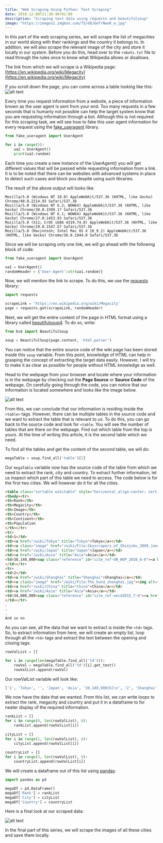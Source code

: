 ```yaml
---
title: "Web Scraping Using Python: Text Scraping"
date: 2018-12-08T21:38:40+01:00
description: "Scraping text data using requests and beautifulsoup"
image: "https://images2.imgbox.com/75/d8/befrNwoK_o.jpg"
---
```


In this part of the web scraping series, we will scrape the list of megacities in our world along with their rankings and the country it belongs to. In addition, we will also scrape the relevant image of the city and store it locally in our system. Before you do this, head over to the `robots.txt` file to read through the rules once to know what Wikipedia allows or disallows.

The link from which we will scrape is a Wikipedia page: [https://en.wikipedia.org/wiki/Megacity](https://en.wikipedia.org/wiki/Megacity)

If you scroll down the page, you can come across a table looking like this:
![alt text](https://images2.imgbox.com/56/fb/1Tx9VmCM_o.png "Megacities")

Every time you request information from a website, a piece of information known as the user agent is sent from your end. Too many requests in a few seconds that is humanly not possible can help the target system know that you are requesting information through a bot. Although this is not required for this scraping task, we will see how to fake this user agent information for every request using the [fake_useragent](https://pypi.org/project/fake-useragent/) library.

```Python
from fake_useragent import UserAgent

for i in range(5):
    ua2 = UserAgent()
    print(ua2.random)
```

Each time you create a new instance of the UserAgent() you will get different values that will be passed while requesting information from a link. It is to be noted that there can be websites with advanced systems in place to detect such cases and block you despite using such libraries.

The result of the above output will looks like:

```
Mozilla/5.0 (Windows NT 10.0) AppleWebKit/537.36 (KHTML, like Gecko) Chrome/40.0.2214.93 Safari/537.36
Mozilla/5.0 (Windows NT 6.2; WOW64) AppleWebKit/537.36 (KHTML, like Gecko) Chrome/30.0.1599.17 Safari/537.36
Mozilla/5.0 (Windows NT 6.1; WOW64) AppleWebKit/537.36 (KHTML, like Gecko) Chrome/27.0.1453.93 Safari/537.36
Mozilla/5.0 (X11; CrOS i686 4319.74.0) AppleWebKit/537.36 (KHTML, like Gecko) Chrome/29.0.1547.57 Safari/537.36
Mozilla/5.0 (Macintosh; Intel Mac OS X 10_9_2) AppleWebKit/537.36 (KHTML, like Gecko) Chrome/36.0.1944.0 Safari/537.36
```

Since we will be scraping only one link, we will go ahead with the following block of code:

```Python
from fake_useragent import UserAgent

ua1 = UserAgent()
randomHeader = {'User-Agent':str(ua1.random)}
```

Now, we will mention the link to scrape. To do this, we use the [requests](http://docs.python-requests.org/en/master/) library:

```Python
import requests

scrapeLink = 'https://en.wikipedia.org/wiki/Megacity'
page = requests.get(scrapeLink, randomHeader)
```

Next, we will get the entire content of the page in HTML format using a library called [beautifulsoup4](https://pypi.org/project/beautifulsoup4/). To do so, write:

```Python
from bs4 import BeautifulSoup

soup = BeautifulSoup(page.content, 'html.parser')
```

You can notice that the entire source code of the wiki page has been stored inside this `soup` variable. From this point, knowledge of HTML can help in grasping the concept of extracting the target data easily. However, I will try to make it as clear as possible for people without HTML knowledge as well.

Head to the webpage from your browser and locate where your information is in the webpage by checking out the __Page Source__ or __Source Code__ of the webpage. On carefully going through the code, you can notice that our information is located somewhere and looks like the image below.

![alt text](https://images2.imgbox.com/bf/4c/4rv3GRRs_o.png "Source Code")

From this, we can conclude that our information is residing inside the `<table>` tags. However, there can be multiple tables in the source code and we want to extract the table that is relevant to us. To do this, you can go back to the source code and look for `<table`. You will see the number of tables that are there on the webpage. Find out which table from the top is yours. At the time of writing this article, it is the second table which we need.

To find all the tables and get the content of the second table, we will do:

```Python
megaTable = soup.find_all('table')[1]
```

Our `megaTable` variable now has the source code of the table from which we need to extract the rank, city and country. To extract further information, let us inspect which part of this table we need to access. The code below is for the first two cities. We will however do it for all the cities.

```HTML
<table class="sortable wikitable" style="horizontal_align:center; vertical_align:center; text=align:left; background:#FFFFF;">
<tbody><tr>
<th>Rank</th>
<th>Megacity</th>
<th>Image</th>
<th>Country</th>
<th>Continent</th>
<th>Population
</th></tr>
<tr>
<td>1</td>
<td><a href="/wiki/Tokyo" title="Tokyo">Tokyo</a></td>
<td><a class="image" href="/wiki/File:Skyscrapers_of_Shinjuku_2009_January.jpg"><img alt="Skyscrapers of Shinjuku 2009 January.jpg" data-file-height="1364" data-file-width="2560" height="64" src="//upload.wikimedia.org/wikipedia/commons/thumb/b/b2/Skyscrapers_of_Shinjuku_2009_January.jpg/120px-Skyscrapers_of_Shinjuku_2009_January.jpg" srcset="//upload.wikimedia.org/wikipedia/commons/thumb/b/b2/Skyscrapers_of_Shinjuku_2009_January.jpg/180px-Skyscrapers_of_Shinjuku_2009_January.jpg 1.5x, //upload.wikimedia.org/wikipedia/commons/thumb/b/b2/Skyscrapers_of_Shinjuku_2009_January.jpg/240px-Skyscrapers_of_Shinjuku_2009_January.jpg 2x" width="120"/></a></td>
<td><a href="/wiki/Japan" title="Japan">Japan</a></td>
<td><a href="/wiki/Asia" title="Asia">Asia</a></td>
<td>38,140,000<sup class="reference" id="cite_ref-UN_WUP_2016_6-0"><a href="#cite_note-UN_WUP_2016-6">[6]</a></sup>
</td></tr>
<tr>
<td>2</td>
<td><a href="/wiki/Shanghai" title="Shanghai">Shanghai</a></td>
<td><a class="image" href="/wiki/File:The_bund_shanghai.jpg"><img alt="The bund shanghai.jpg" data-file-height="2832" data-file-width="4256" height="81" src="//upload.wikimedia.org/wikipedia/commons/thumb/f/f4/The_bund_shanghai.jpg/122px-The_bund_shanghai.jpg" srcset="//upload.wikimedia.org/wikipedia/commons/thumb/f/f4/The_bund_shanghai.jpg/183px-The_bund_shanghai.jpg 1.5x, //upload.wikimedia.org/wikipedia/commons/thumb/f/f4/The_bund_shanghai.jpg/244px-The_bund_shanghai.jpg 2x" width="122"/></a></td>
<td><a href="/wiki/China" title="China">China</a></td>
<td><a href="/wiki/Asia" title="Asia">Asia</a></td>
<td>34,000,000<sup class="reference" id="cite_ref-oecd2015_7-0"><a href="#cite_note-oecd2015-7">[7]</a></sup>
</td></tr>
.
.
.
And so on
```

As you can see, all the data that we want to extract is inside the `<td>` tags. So, to extract information from here, we will create an empty list, loop through all the `<td>` tags and extract the text between the opening and closing tags:

```Python
rowValList = []

for i in range(len(megaTable.find_all('td'))):
    rowVal = megaTable.find_all('td')[i].get_text()
    rowValList.append(rowVal)
```

Our rowValList variable will look like:

```Python
['1', 'Tokyo', '', 'Japan', 'Asia', '38,140,000[6]\n', '2', 'Shanghai', '', 'China', 'Asia', '34,000,000[7]\n', .... ]
```

We now have the data that we wanted. From this list, we can write loops to extract the rank, megacity and country and put it in a dataframe to for neater display of the required information.

```Python
rankList = []
for i in range(0, len(rowValList), 6):
    rankList.append(rowValList[i])
    
cityList = []
for i in range(1, len(rowValList), 6):
    cityList.append(rowValList[i])
    
countryList = []
for i in range(3, len(rowValList), 6):
    countryList.append(rowValList[i])
```

We will create a dataframe out of this list using [pandas](https://pandas.pydata.org/):

```Python
import pandas as pd

megaDf = pd.DataFrame()
megaDf['Rank'] = rankList
megaDf['City'] = cityList
megaDf['Country'] = countryList
```

Here is a final look at our scraped data:

![alt text](https://images2.imgbox.com/8a/66/Da6eFmRl_o.png "Final Scraped Data")

In the final part of this series, we will scrape the images of all these cities and save them locally.